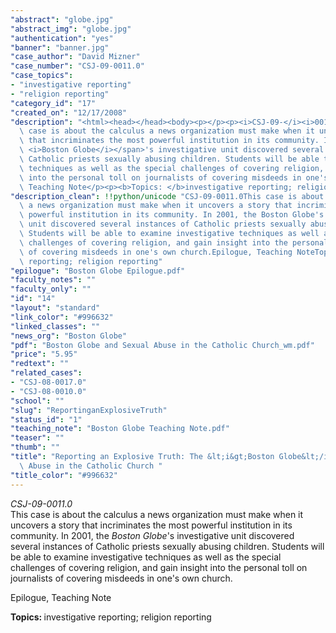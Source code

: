 ```yaml
---
"abstract": "globe.jpg"
"abstract_img": "globe.jpg"
"authentication": "yes"
"banner": "banner.jpg"
"case_author": "David Mizner"
"case_number": "CSJ-09-0011.0"
"case_topics":
- "investigative reporting"
- "religion reporting"
"category_id": "17"
"created_on": "12/17/2008"
"description": "<html><head></head><body><p></p><p><i>CSJ-09-</i><i>0011.0</i><br/><span>This\
  \ case is about the calculus a news organization must make when it uncovers a story\
  \ that incriminates the most powerful institution in its community. In 2001, the\
  \ <i>Boston Globe</i></span>'s investigative unit discovered several instances of\
  \ Catholic priests sexually abusing children. Students will be able to examine investigative\
  \ techniques as well as the special challenges of covering religion, and gain insight\
  \ into the personal toll on journalists of covering misdeeds in one's own church.</p><p>Epilogue,\
  \ Teaching Note</p><p><b>Topics: </b>investigative reporting; religion reporting</p></body></html>"
"description_clean": !!python/unicode "CSJ-09-0011.0This case is about the calculus\
  \ a news organization must make when it uncovers a story that incriminates the most\
  \ powerful institution in its community. In 2001, the Boston Globe's investigative\
  \ unit discovered several instances of Catholic priests sexually abusing children.\
  \ Students will be able to examine investigative techniques as well as the special\
  \ challenges of covering religion, and gain insight into the personal toll on journalists\
  \ of covering misdeeds in one's own church.Epilogue, Teaching NoteTopics: investigative\
  \ reporting; religion reporting"
"epilogue": "Boston Globe Epilogue.pdf"
"faculty_notes": ""
"faculty_only": ""
"id": "14"
"layout": "standard"
"link_color": "#996632"
"linked_classes": ""
"news_org": "Boston Globe"
"pdf": "Boston Globe and Sexual Abuse in the Catholic Church_wm.pdf"
"price": "5.95"
"redtext": ""
"related_cases":
- "CSJ-08-0017.0"
- "CSJ-08-0010.0"
"school": ""
"slug": "ReportinganExplosiveTruth"
"status_id": "1"
"teaching_note": "Boston Globe Teaching Note.pdf"
"teaser": ""
"thumb": ""
"title": "Reporting an Explosive Truth: The &lt;i&gt;Boston Globe&lt;/i&gt; and Sexual\
  \ Abuse in the Catholic Church "
"title_color": "#996632"
---
```

<html><head></head><body><p></p><p><i>CSJ-09-</i><i>0011.0</i><br/><span>This case is about the calculus a news organization must make when it uncovers a story that incriminates the most powerful institution in its community. In 2001, the <i>Boston Globe</i></span>'s investigative unit discovered several instances of Catholic priests sexually abusing children. Students will be able to examine investigative techniques as well as the special challenges of covering religion, and gain insight into the personal toll on journalists of covering misdeeds in one's own church.</p><p>Epilogue, Teaching Note</p><p><b>Topics: </b>investigative reporting; religion reporting</p></body></html>
